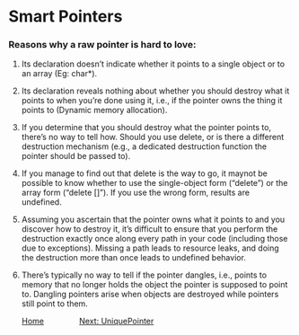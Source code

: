 # Smart Pointers

###  Reasons why a raw pointer is hard to love:

1. Its declaration doesn’t indicate whether it points to a single object or to an array (Eg: char*).

2. Its declaration reveals nothing about whether you should destroy what it points
   to when you’re done using it, i.e., if the pointer owns the thing it points to (Dynamic memory allocation).

3. If you determine that you should destroy what the pointer points to, there’s no
   way to tell how. 
   Should you use delete, or is there a different destruction mechanism (e.g., a dedicated destruction function the pointer should be passed to).

4. If you manage to find out that delete is the way to go, it maynot be possible to know whether to use the single-object form (“delete”) or the
   array form (“delete []”). If you use the wrong form, results are undefined.

5. Assuming you ascertain that the pointer owns what it points to and you discover how to destroy it, 
   it’s difficult to ensure that you perform the 	destruction exactly once along every path in your code (including those due to exceptions). 
   Missing a path leads to resource leaks, and doing the destruction more than once leads to undefined behavior.

6. There’s typically no way to tell if the pointer dangles, i.e., points to memory that no longer holds the object the pointer is supposed to point to. 
   Dangling pointers arise when objects are destroyed while pointers still point to them.
   

   [Home](./Home.md)&nbsp;&nbsp;&nbsp;&nbsp;&nbsp;&nbsp;&nbsp;&nbsp;&nbsp;&nbsp;&nbsp;&nbsp;&nbsp;&nbsp;&nbsp;&nbsp;[Next: UniquePointer](./UniquePointer.md)

